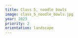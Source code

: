 ```yaml
---
title: Class 5, noodle bowls
image: class_5_noodle_bowls.jpg
year: 2023
priority: 2
orientation: landscape
---
```


